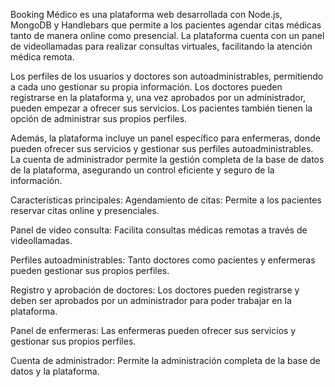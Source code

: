 Booking Médico es una plataforma web desarrollada con Node.js, MongoDB y Handlebars que permite a los pacientes agendar citas médicas tanto de manera online como presencial. La plataforma cuenta con un panel de videollamadas para realizar consultas virtuales, facilitando la atención médica remota.

Los perfiles de los usuarios y doctores son autoadministrables, permitiendo a cada uno gestionar su propia información. Los doctores pueden registrarse en la plataforma y, una vez aprobados por un administrador, pueden empezar a ofrecer sus servicios. Los pacientes también tienen la opción de administrar sus propios perfiles.

Además, la plataforma incluye un panel específico para enfermeras, donde pueden ofrecer sus servicios y gestionar sus perfiles autoadministrables. La cuenta de administrador permite la gestión completa de la base de datos de la plataforma, asegurando un control eficiente y seguro de la información.

Características principales:
Agendamiento de citas: Permite a los pacientes reservar citas online y presenciales.

Panel de video consulta: Facilita consultas médicas remotas a través de videollamadas.

Perfiles autoadministrables: Tanto doctores como pacientes y enfermeras pueden gestionar sus propios perfiles.

Registro y aprobación de doctores: Los doctores pueden registrarse y deben ser aprobados por un administrador para poder trabajar en la plataforma.

Panel de enfermeras: Las enfermeras pueden ofrecer sus servicios y gestionar sus propios perfiles.

Cuenta de administrador: Permite la administración completa de la base de datos y la plataforma.